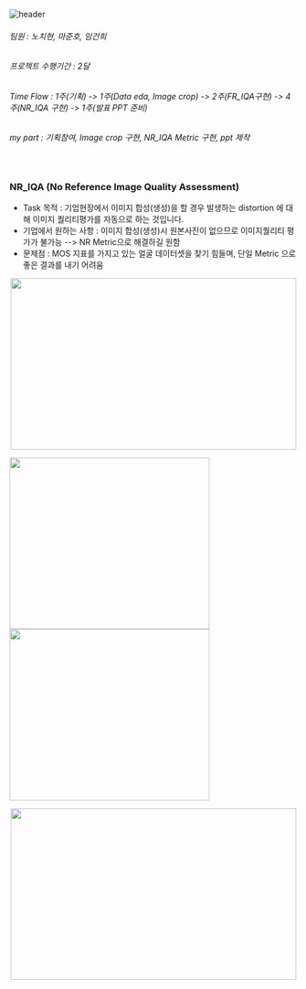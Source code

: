 ![header](https://capsule-render.vercel.app/api?type=waving&color=auto&height=200&text=Welcome!%20&fontSize=60&fontAlignY=40&desc=I'm%20joonho)


###### 팀원 : 노치현, 마준호, 임건희
###### 프로젝트 수행기간 : 2달
###### Time Flow : 1주(기획) -> 1주(Data eda, Image crop) -> 2주(FR_IQA구현) -> 4주(NR_IQA 구현) -> 1주(발표 PPT 준비)
###### my part : 기획참여, Image crop 구현, NR_IQA Metric 구현, ppt 제작   <br/><br/><br/>


### NR_IQA (No Reference Image Quality Assessment)
  * Task 목적 : 기업현장에서 이미지 합성(생성)을 할 경우 발생하는 distortion 에 대해 이미지 퀄리티평가를 자동으로 하는 것입니다.
  * 기업에서 원하는 사항 : 이미지 합성(생성)시 원본사진이 없으므로 이미지퀄리티 평가가 불가능 --> NR Metric으로 해결하길 원함
  * 문제점 : MOS 지표를 가지고 있는 얼굴 데이터셋을 찾기 힘들며, 단일 Metric 으로 좋은 결과를 내기 어려움
  
   
<p align="center"><img src="https://user-images.githubusercontent.com/103080228/201522891-07de2fba-fe95-4a6d-b346-de6a190af8af.JPG"  width="500" height="300"></p>

<p align="center">
<p align="left"><img src="https://user-images.githubusercontent.com/103080228/201523838-6b34be14-b833-4b50-a6ef-8dba442dfdab.JPG"  width="350" height="300"><img src="https://user-images.githubusercontent.com/103080228/201523842-bd70920e-0ded-4584-8a11-903710db14e3.JPG"  width="350" height="300"></p></p>
<p align="center"><img src="https://user-images.githubusercontent.com/103080228/201523828-b078f137-5f45-435b-b12e-da2c6f17fda4.JPG"  width="500" height="300"></p>


